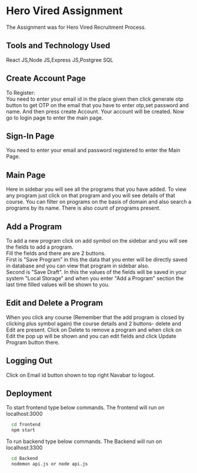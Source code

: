 
# Hero Vired Assignment
The Assignment was for Hero Vired Recruitment Process.
## Tools and Technology Used  
React JS,Node JS,Express JS,Postgree SQL  
## Create Account Page
To Register:     
You need to enter your email id in the place given then click generate otp button to get OTP on the email that you have to enter otp,set password and name. And then press create Account. Your account will be created. Now go to login page to enter the main page.
## Sign-In Page
You need to enter your email and password registered to enter the Main Page.
## Main Page
Here in sidebar you will see all the programs that you have added. To view any program just click on that program and you will see details of that course.
You can filter on programs on the basis of domain and also search a programs by its name. There is also count of programs present.   
## Add a Program  
To add a new program click on add symbol on the sidebar and you will see the fields to add a program.  
Fill the fields and there are are 2 buttons.  
First is "Save Program" in this the data that you enter will be directly saved in database and you can view that program in sidebar also.  
Second is "Save Draft". In this the values of the fields will be saved in your system "Local Storage" and when you enter "Add a Program" section the last time filled values will be shown to you.    
## Edit and Delete a Program  
When you click any course (Remember that the add program is closed by clicking plus symbol again) the course details and 2 buttons- delete and Edit are present. Click on Delete to remove a program and when click on Edit the pop up will be shown and you can edit fields and click Update Program button there. 
## Logging Out
Click on Email id button shown to top right Navabar to logout.
## Deployment

To start frontend type below commands. The frontend will run on localhost:3000

```bash
  cd frontend
  npm start
```

To run backend type below commands. The Backend will run on localhost:3300

```bash
  cd Backend
  nodemon api.js or node api.js
```

